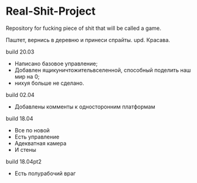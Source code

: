 # Real-Shit-Project
Repository for fucking piece of shit that will be called a game.

Паштет, вернись в деревню и принеси спрайты.
upd. Красава.

build 20.03
 - Написано базовое управление;
 - Добавлен ящикуничтожительвселенной, способный поделить наш мир на 0;
 - нихуя больше не сделано.
 
 build 02.04
 - Добавлены комменты к односторонним платформам
  
 build 18.04
 - Все по новой
 - Есть управление
 - Адекватная камера 
 - И стены

 build 18.04pt2
 - Есть полурабочий враг
